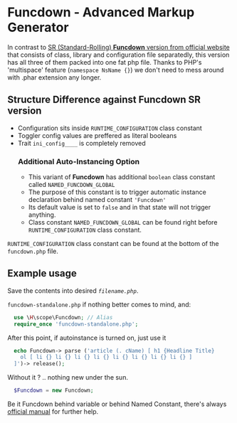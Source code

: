 # Funcdown - Advanced Markup Generator
In contrast to [SR (Standard-Rolling) **Funcdown** version from official website](https://hngts.com/?mkp=fncd~obtain) that consists of class, library and configuration file separatedly, this version has all three of them packed into one fat php file. Thanks to PHP's 'multispace' feature (`namespace NsName {}`) we don't need to mess around with .phar extension any longer. 

## Structure Difference against Funcdown SR version
- Configuration sits inside `RUNTIME_CONFIGURATION` class constant
- Toggler config values are preffered as literal booleans
- Trait `ini_config____` is completely removed
  ### Additional Auto-Instancing Option
  - This variant of **Funcdown** has additional `boolean` class constant called `NAMED_FUNCDOWN_GLOBAL`
  - The purpose of this constant is to trigger automatic instance declaration behind named constant `'Funcdown'`
  - Its default value is set to `false` and in that state will not trigger anything.
  - Class constant `NAMED_FUNCDOWN_GLOBAL` can be found right before `RUNTIME_CONFIGURATION` class constant.

`RUNTIME_CONFIGURATION` class constant can be found at the bottom of the `funcdown.php` file.

## Example usage
Save the contents into desired _`filename.php`_.

`funcdown-standalone.php` if nothing better comes to mind, and:
 
```php
  use \H\scope\Funcdown; // Alias
  require_once 'funcdown-standalone.php';
```
After this point, if autoinstance is turned on, just use it
```php
  echo Funcdown-> parse ('article (. cName) [ h1 {Headline Title}
    ol [ li {} li {} li {} li {} li {} li {} li {} li {} ]
  ]')-> release();
```
Without it ? .. nothing new under the sun.
```php
  $Funcdown = new Funcdown;
```
Be it Funcdown behind variable or behind Named Constant, there's always [official manual](https://hngts.com/?mkp=fncd~manual) for further help.
